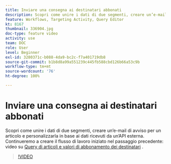 ```yaml
---
title: Inviare una consegna ai destinatari abbonati
description: Scopri come unire i dati di due segmenti, creare un’e-mail di avviso per un articolo e personalizzarla in base ai dati ricevuti da un’API esterna.
feature: Workflows, Targeting Activity, Query Editor
kt: 8167
thumbnail: 336904.jpg
doc-type: feature video
activity: use
team: DOC
role: User
level: Beginner
exl-id: 3280371c-b088-4da9-bc2c-f7a401719db8
source-git-commit: b1b8d8a99a551239c445fb588cbd126b66a53c9b
workflow-type: tm+mt
source-wordcount: '76'
ht-degree: 100%

---
```


# Inviare una consegna ai destinatari abbonati

Scopri come unire i dati di due segmenti, creare un’e-mail di avviso per un articolo e personalizzarla in base ai dati ricevuti da un’API esterna. Continueremo a creare il flusso di lavoro iniziato nel passaggio precedente: video su [Query di articoli e valori di abbonamento dei destinatari](/help/tutorial-use-soap-apis/query-articles-and-recipient-subscription-values.md) .

>[!VIDEO](https://video.tv.adobe.com/v/336904?quality=12&learn=on)
